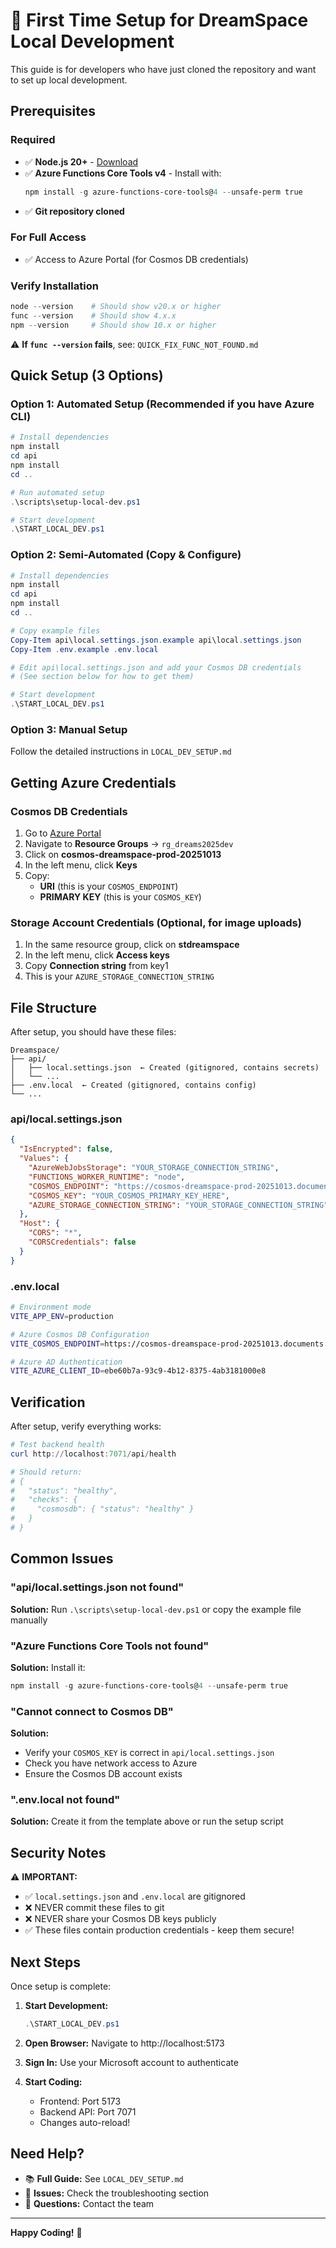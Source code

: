 # 🚀 First Time Setup for DreamSpace Local Development

This guide is for developers who have just cloned the repository and want to set up local development.

## Prerequisites

### Required
- ✅ **Node.js 20+** - [Download](https://nodejs.org/)
- ✅ **Azure Functions Core Tools v4** - Install with:
  ```powershell
  npm install -g azure-functions-core-tools@4 --unsafe-perm true
  ```
- ✅ **Git repository cloned**

### For Full Access
- ✅ Access to Azure Portal (for Cosmos DB credentials)

### Verify Installation
```powershell
node --version    # Should show v20.x or higher
func --version    # Should show 4.x.x
npm --version     # Should show 10.x or higher
```

⚠️ **If `func --version` fails**, see: `QUICK_FIX_FUNC_NOT_FOUND.md`

## Quick Setup (3 Options)

### Option 1: Automated Setup (Recommended if you have Azure CLI)

```powershell
# Install dependencies
npm install
cd api
npm install
cd ..

# Run automated setup
.\scripts\setup-local-dev.ps1

# Start development
.\START_LOCAL_DEV.ps1
```

### Option 2: Semi-Automated (Copy & Configure)

```powershell
# Install dependencies
npm install
cd api
npm install
cd ..

# Copy example files
Copy-Item api\local.settings.json.example api\local.settings.json
Copy-Item .env.example .env.local

# Edit api\local.settings.json and add your Cosmos DB credentials
# (See section below for how to get them)

# Start development
.\START_LOCAL_DEV.ps1
```

### Option 3: Manual Setup

Follow the detailed instructions in `LOCAL_DEV_SETUP.md`

## Getting Azure Credentials

### Cosmos DB Credentials

1. Go to [Azure Portal](https://portal.azure.com)
2. Navigate to **Resource Groups** → `rg_dreams2025dev`
3. Click on **cosmos-dreamspace-prod-20251013**
4. In the left menu, click **Keys**
5. Copy:
   - **URI** (this is your `COSMOS_ENDPOINT`)
   - **PRIMARY KEY** (this is your `COSMOS_KEY`)

### Storage Account Credentials (Optional, for image uploads)

1. In the same resource group, click on **stdreamspace**
2. In the left menu, click **Access keys**
3. Copy **Connection string** from key1
4. This is your `AZURE_STORAGE_CONNECTION_STRING`

## File Structure

After setup, you should have these files:

```
Dreamspace/
├── api/
│   ├── local.settings.json  ← Created (gitignored, contains secrets)
│   └── ...
├── .env.local  ← Created (gitignored, contains config)
└── ...
```

### api/local.settings.json

```json
{
  "IsEncrypted": false,
  "Values": {
    "AzureWebJobsStorage": "YOUR_STORAGE_CONNECTION_STRING",
    "FUNCTIONS_WORKER_RUNTIME": "node",
    "COSMOS_ENDPOINT": "https://cosmos-dreamspace-prod-20251013.documents.azure.com:443/",
    "COSMOS_KEY": "YOUR_COSMOS_PRIMARY_KEY_HERE",
    "AZURE_STORAGE_CONNECTION_STRING": "YOUR_STORAGE_CONNECTION_STRING"
  },
  "Host": {
    "CORS": "*",
    "CORSCredentials": false
  }
}
```

### .env.local

```bash
# Environment mode
VITE_APP_ENV=production

# Azure Cosmos DB Configuration
VITE_COSMOS_ENDPOINT=https://cosmos-dreamspace-prod-20251013.documents.azure.com:443/

# Azure AD Authentication
VITE_AZURE_CLIENT_ID=ebe60b7a-93c9-4b12-8375-4ab3181000e8
```

## Verification

After setup, verify everything works:

```powershell
# Test backend health
curl http://localhost:7071/api/health

# Should return:
# {
#   "status": "healthy",
#   "checks": {
#     "cosmosdb": { "status": "healthy" }
#   }
# }
```

## Common Issues

### "api/local.settings.json not found"
**Solution:** Run `.\scripts\setup-local-dev.ps1` or copy the example file manually

### "Azure Functions Core Tools not found"
**Solution:** Install it:
```powershell
npm install -g azure-functions-core-tools@4 --unsafe-perm true
```

### "Cannot connect to Cosmos DB"
**Solution:** 
- Verify your `COSMOS_KEY` is correct in `api/local.settings.json`
- Check you have network access to Azure
- Ensure the Cosmos DB account exists

### ".env.local not found"
**Solution:** Create it from the template above or run the setup script

## Security Notes

⚠️ **IMPORTANT:**
- ✅ `local.settings.json` and `.env.local` are gitignored
- ❌ NEVER commit these files to git
- ❌ NEVER share your Cosmos DB keys publicly
- ✅ These files contain production credentials - keep them secure!

## Next Steps

Once setup is complete:

1. **Start Development:**
   ```powershell
   .\START_LOCAL_DEV.ps1
   ```

2. **Open Browser:**
   Navigate to http://localhost:5173

3. **Sign In:**
   Use your Microsoft account to authenticate

4. **Start Coding:**
   - Frontend: Port 5173
   - Backend API: Port 7071
   - Changes auto-reload!

## Need Help?

- 📚 **Full Guide:** See `LOCAL_DEV_SETUP.md`
- 🐛 **Issues:** Check the troubleshooting section
- 💬 **Questions:** Contact the team

---

**Happy Coding!** 🚀

